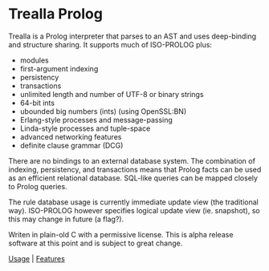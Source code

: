 Trealla Prolog
==============

Trealla is a Prolog interpreter that parses to an AST and uses deep-binding and structure sharing.
It supports much of ISO-PROLOG plus:

 - modules
 - first-argument indexing
 - persistency
 - transactions
 - unlimited length and number of UTF-8 or binary strings
 - 64-bit ints
 - ubounded big numbers (ints) (using OpenSSL:BN)
 - Erlang-style processes and message-passing
 - Linda-style processes and tuple-space
 - advanced networking features
 - definite clause grammar (DCG)

There are no bindings to an external database system. The combination of indexing, persistency,
and transactions means that Prolog facts can be used as an efficient relational database. SQL-like
queries can be mapped closely to Prolog queries.

The rule database usage is currently immediate update view (the traditional way). ISO-PROLOG
however specifies logical update view (ie. snapshot), so this may change in future (a flag?).

Writen in plain-old C with a permissive license. This is alpha release software at this point and
is subject to great change.

[Usage](docs/USAGE.md) | [Features](docs/FEATURES.md)
